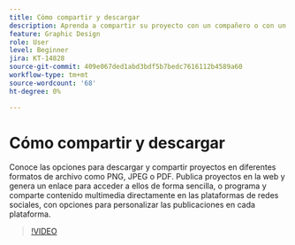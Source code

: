 ```yaml
---
title: Cómo compartir y descargar
description: Aprenda a compartir su proyecto con un compañero o con un cliente
feature: Graphic Design
role: User
level: Beginner
jira: KT-14828
source-git-commit: 409e067ded1abd3bdf5b7bedc7616112b4589a60
workflow-type: tm+mt
source-wordcount: '68'
ht-degree: 0%

---
```


# Cómo compartir y descargar

Conoce las opciones para descargar y compartir proyectos en diferentes formatos de archivo como PNG, JPEG o PDF. Publica proyectos en la web y genera un enlace para acceder a ellos de forma sencilla, o programa y comparte contenido multimedia directamente en las plataformas de redes sociales, con opciones para personalizar las publicaciones en cada plataforma.

>[!VIDEO](https://video.tv.adobe.com/v/3426936?quality=12&learn=on&hidetitle=true)

